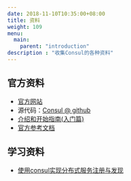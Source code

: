 ```yaml
---
date: 2018-11-10T10:35:00+08:00
title: 资料
weight: 109
menu:
  main:
    parent: "introduction"
description : "收集Consul的各种资料"
---
```


## 官方资料

- [官方网站](https://www.consul.io/)
- 源代码：[Consul @ github](https://github.com/hashicorp/consul)
- [介绍和开始指南(入门篇)](https://www.consul.io/intro/)
- [官方参考文档](https://www.consul.io/docs/index.html)


## 学习资料

- [使用consul实现分布式服务注册与发现](http://tonybai.com/2015/07/06/implement-distributed-services-registery-and-discovery-by-consul/)

